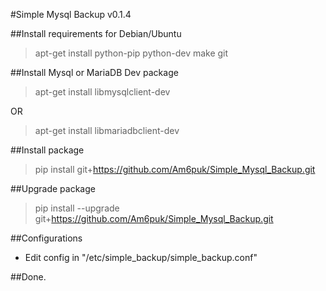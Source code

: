 #Simple Mysql Backup v0.1.4


##Install requirements for Debian/Ubuntu

>apt-get install python-pip python-dev make git

##Install Mysql or MariaDB Dev package

>apt-get install libmysqlclient-dev

OR

>apt-get install libmariadbclient-dev


##Install package

>pip install git+https://github.com/Am6puk/Simple_Mysql_Backup.git

##Upgrade package

>pip install --upgrade git+https://github.com/Am6puk/Simple_Mysql_Backup.git

##Configurations

- Edit config in "/etc/simple_backup/simple_backup.conf"

##Done.